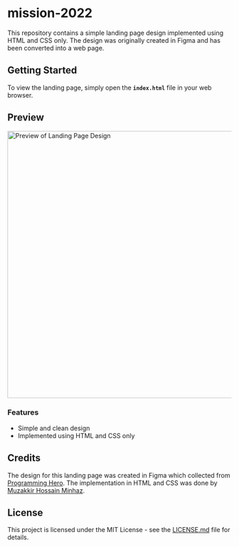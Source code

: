 # mission-2022

This repository contains a simple landing page design implemented using HTML and CSS only. The design was originally created in Figma and has been converted into a web page.

## Getting Started
To view the landing page, simply open the <b>`index.html`</b> file in your web browser.

## Preview
<img src="https://user-images.githubusercontent.com/96804371/236389266-c145f8e2-6fa4-46e2-b5a1-fa32a92eab78.png" alt="Preview of Landing Page Design" width="600px">

### Features
* Simple and clean design
* Implemented using HTML and CSS only

## Credits
The design for this landing page was created in Figma which collected from [Programming Hero](https://web.programming-hero.com/). The implementation in HTML and CSS was done by [Muzakkir Hossain Minhaz](https://github.com/MuzakkirHossainMinhaz).

## License
This project is licensed under the MIT License - see the [LICENSE.md](/LICENSE.md) file for details.
